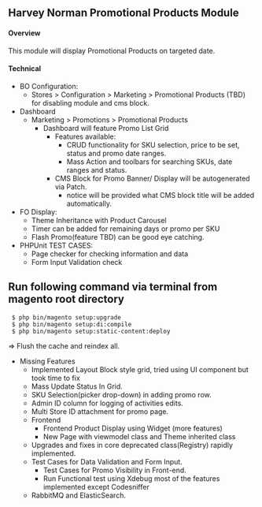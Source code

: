 ## Harvey Norman Promotional Products Module

#### Overview

This module will display Promotional Products on targeted date.

#### Technical
- BO Configuration:
    - Stores > Configuration > Marketing > Promotional Products (TBD) for disabling module and cms block.
- Dashboard
    - Marketing > Promotions > Promotional Products
        - Dashboard will feature Promo List Grid
            - Features available:
                - CRUD functionality for SKU selection, price to be set, status and promo date ranges.
                - Mass Action and toolbars for searching SKUs, date ranges and status.
            - CMS Block for Promo Banner/ Display will be autogenerated via Patch.
                - notice will be provided what CMS block title will be added automatically.
- FO Display:
    - Theme Inheritance with Product Carousel
    - Timer can be added for remaining days or promo per SKU
    - Flash Promo(feature TBD) can be good eye catching.
- PHPUnit TEST CASES:
    - Page checker for checking information and data
    - Form Input Validation check

## Run following command via terminal from magento root directory 
  
     $ php bin/magento setup:upgrade
     $ php bin/magento setup:di:compile
     $ php bin/magento setup:static-content:deploy

=> Flush the cache and reindex all.

- Missing Features
  - Implemented Layout Block style grid, tried using UI component but took time to fix
  - Mass Update Status In Grid.
  - SKU Selection(picker drop-down) in adding promo row.
  - Admin ID column for logging of activities edits.
  - Multi Store ID attachment for promo page.
  - Frontend
    - Frontend Product Display using Widget (more features)
    - New Page with viewmodel class and Theme inherited class
  - Upgrades and fixes in core deprecated class(Registry) rapidly implemented.
  - Test Cases for Data Validation and Form Input.
    - Test Cases for Promo Visibility in Front-end.
    - Run Functional test using Xdebug most of the features implemented except Codesniffer
  - RabbitMQ and ElasticSearch.
